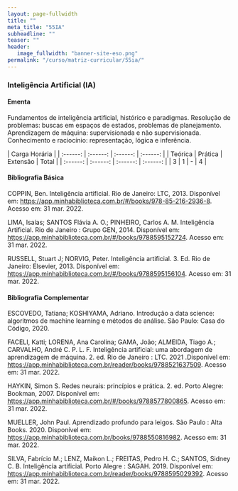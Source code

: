 ```yaml
---
layout: page-fullwidth
title: ""
meta_title: "55IA"
subheadline: ""
teaser: ""
header:
   image_fullwidth: "banner-site-eso.png"
permalink: "/curso/matriz-curricular/55ia/"
---
```


### **Inteligência Artificial (IA)**

#### **Ementa**

Fundamentos de inteligência artificial, histórico e paradigmas. Resolução de problemas: buscas em espaços de estados, problemas de planejamento. Aprendizagem de máquina: supervisionada e não supervisionada. Conhecimento e raciocínio: representação, lógica e inferência.

| Carga Horária | 
| :------: | :------: | :------: | :------: |
| Teórica | Prática | Extensão | Total |
| :------: | :------: | :------: | :------: |
| 3 | 1 | - | 4 |

#### **Bibliografia Básica**

COPPIN, Ben. Inteligência artificial. Rio de Janeiro: LTC, 2013. Disponível em: https://app.minhabiblioteca.com.br/#/books/978-85-216-2936-8. Acesso em: 31 mar. 2022. 

LIMA, Isaías; SANTOS Flávia A. O.; PINHEIRO, Carlos A. M. Inteligência Artificial. Rio de Janeiro : Grupo GEN, 2014. Disponível em: https://app.minhabiblioteca.com.br/#/books/9788595152724. Acesso em: 31 mar. 2022. 

RUSSELL, Stuart J; NORVIG, Peter. Inteligência artificial. 3. Ed. Rio de Janeiro: Elsevier, 2013. Disponível em: https://app.minhabiblioteca.com.br/#/books/9788595156104. Acesso em: 31 mar. 2022. 

#### **Bibliografia Complementar**

ESCOVEDO, Tatiana; KOSHIYAMA, Adriano. Introdução a data science: algoritmos de machine learning e métodos de análise. São Paulo: Casa do Código, 2020. 

FACELI, Katti; LORENA, Ana Carolina; GAMA, João; ALMEIDA, Tiago A.; CARVALHO, André C. P. L. F. Inteligência artificial: uma abordagem de aprendizagem de máquina. 2. ed. Rio de Janeiro : LTC. 2021 .Disponível em: https://app.minhabiblioteca.com.br/reader/books/9788521637509. Acesso em: 31 mar. 2022. 

HAYKIN, Simon S. Redes neurais: princípios e prática. 2. ed. Porto Alegre: Bookman, 2007.  Disponível em: https://app.minhabiblioteca.com.br/#/books/9788577800865. Acesso em: 31 mar. 2022. 

MUELLER, John Paul. Aprendizado profundo para leigos. São Paulo : Alta Books. 2020. Disponível em: https://app.minhabiblioteca.com.br/books/9788550816982. Acesso em: 31 mar. 2022. 

SILVA, Fabrício M.; LENZ, Maikon L.; FREITAS, Pedro H. C.; SANTOS, Sidney C. B. Inteligência artificial. Porto Alegre : SAGAH. 2019. Disponível em: https://app.minhabiblioteca.com.br/reader/books/9788595029392. Acesso em: 31 mar. 2022. 
